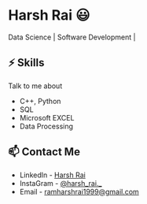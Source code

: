# Harsh Rai 😃
Data Science | Software Development |


## ⚡ Skills
Talk to me about
- C++, Python 
- SQL
- Microsoft EXCEL
- Data Processing


## 📫 Contact Me
- LinkedIn - [Harsh Rai](https://www.linkedin.com/in/harsh-rai-532a601a0/)
- InstaGram - [@harsh_rai._](https://www.instagram.com/harsh_rai._/)
- Email -  ramharshrai1999@gmail.com
